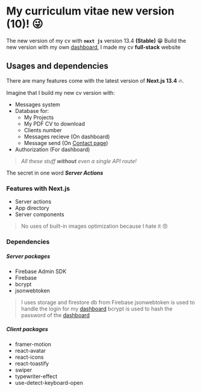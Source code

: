 # My curriculum vitae new version (10)! :stuck_out_tongue_winking_eye:

The new version of my cv with **`next js`** version 13.4 **(Stable)** :grin: Build the new version with my own [dashboard](https://ramfarid.vercel.app/dashboard), I made my cv **full-stack** website

## Usages and dependencies

There are many features come with the latest version of **Next.js 13.4** :fire:.

Imagine that I build my new cv version with:

- Messages system
- Database for:
  - My Projects
  - My PDF CV to download
  - Clients number
  - Messages recieve (On dashboard)
  - Message send (On [Contact page](https://ramfarid.vercel.app/contact))
- Authorization (For dashboard)

> _All these stuff **without** even a single API route!_

The secret in one word **_Server Actions_**

### Features with Next.js

- Server actions
- App directory
- Server components

> No uses of built-in images optimization because I hate it :angry:

### Dependencies

##### Server packages

- Firebase Admin SDK
- Firebase
- bcrypt
- jsonwebtoken

> I uses storage and firestore db from Firebase
> jsonwebtoken is used to handle the login for my [dashboard](https://ramfarid.vercel.app/dashboard)
> bcrypt is used to hash the password of the [dashboard](https://ramfarid.vercel.app/dashboard)

##### Client packages

- framer-motion
- react-avatar
- react-icons
- react-toastify
- swiper
- typewriter-effect
- use-detect-keyboard-open
